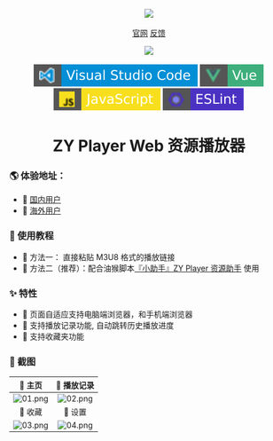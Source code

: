 <p align="center">
<img width="128" src="https://i.loli.net/2020/05/07/9kLvPnWVCp7538c.png" >
</p>
<p align="center">
<a href="http://zyplayer.fun/" target="_blank">官网</a>
<a href="https://github.com/Hunlongyu/ZY-Player-Web/issues" target="_blank">反馈</a>
</p>
<p align="center">
<img src="https://forthebadge.com/images/badges/built-with-love.svg">
<p>
<p align="center">
<img src="https://github.com/aleen42/badges/raw/master/src/visual_studio_code_flat_square.svg?sanitize=true">
<img src="https://github.com/aleen42/badges/raw/master/src/vue_flat_square.svg?sanitize=true">
<img src="https://github.com/aleen42/badges/raw/master/src/javascript_flat_square.svg?sanitize=true">
<img src="https://github.com/aleen42/badges/raw/master/src/eslint_flat_square.svg?sanitize=true">
</p>

<h1 align="center">ZY Player Web 资源播放器</h1>

### 🌎 体验地址：

- 🚀 [国内用户](http://hunlongyu.gitee.io/zy-player-web/)
- 🚂 [海外用户](http://web.zyplayer.fun/)

### 📖 使用教程

- 📄 方法一： 直接粘贴 M3U8 格式的播放链接
- 📑 方法二（推荐）：配合油猴脚本[『小助手』ZY Player 资源助手](https://greasyfork.org/zh-CN/scripts/383642-%E5%B0%8F%E5%8A%A9%E6%89%8B-zy-player-%E8%B5%84%E6%BA%90%E5%8A%A9%E6%89%8B) 使用

### ✨ 特性

- 🍕 页面自适应支持电脑端浏览器，和手机端浏览器
- 🌭 支持播放记录功能, 自动跳转历史播放进度
- 🍿 支持收藏夹功能

### 🎨 截图

|                      🥼 主页                       |                      🧥 播放记录                       |
| :----------------------------------------------------------: | :----------------------------------------------------------: |
| ![01.png](https://i.loli.net/2020/11/28/MSREGoWUpaBXQJ1.png) | ![02.png](https://i.loli.net/2020/11/28/Gb3z5ivLjSqXUN7.png) |
|                            👔 收藏                            |                            👕 设置                            |
| ![03.png](https://i.loli.net/2020/11/28/kuOYhoQ3KaNzFSt.png) | ![04.png](https://i.loli.net/2020/11/28/GqbEvRf9YS7n5aL.png) |
